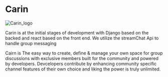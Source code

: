 # Carin 

![Carin_logo](https://user-images.githubusercontent.com/38532662/128746158-5fe07460-cd3b-4746-b332-f2d42ff28977.jpg)


Carin is at the initial stages of development with Django based on the backed and react based on the front end. We utilize the streamChat Api to handle group messaging 


Cairn is The easy way to create, define & manage your own space for group discussions with exclusive members built for the community and powered by developers.
Devcelopers contribute by enhancing community specific channel features of their own choice and liking the power is truly unlimited.
